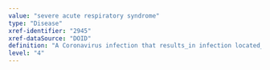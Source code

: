 ```yaml
---
value: "severe acute respiratory syndrome"
type: "Disease"
xref-identifier: "2945"
xref-dataSource: "DOID"
definition: "A Coronavirus infection that results_in infection located_in respiratory tract, has_material_basis_in SARS coronavirus (SARS-CoV), which is transmitted_by droplet spread of respiratory secretions, transmitted_by ingestion of contaminated food, or transmitted_by fomites. The infection has_symptom fever, has_symptom headache, has_symptom body aches, has_symptom dry cough, and has_symptom hypoxia."
level: "4"
---
```

